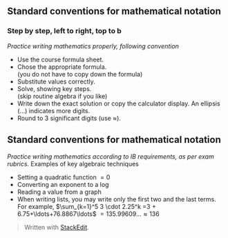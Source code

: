 
## Standard conventions for mathematical notation
### Step by step, left to right, top to b
*Practice writing mathematics properly, following convention*
- Use the course formula sheet.
- Chose the appropriate formula.\
     (you do not have to copy down the formula)
- Substitute values correctly.
- Solve, showing key steps.\
     (skip routine algebra if you like)
- Write down the exact solution or copy the calculator display. An ellipsis ($\ldots$) indicates more digits.
- Round to 3 significant digits (use $\approx$).

## Standard conventions for mathematical notation
*Practice writing mathematics according to IB requirements, as per exam rubrics.*
 Examples of key algebraic techniques
- Setting a quadratic function $=0$
- Converting an exponent to a log
- Reading a value from a graph
- When writing lists, you may write only the first two and the last terms. For example,
$\sum_{k=1}^5 3 \cdot 2.25^k =3 + 6.75+\ldots+76.8867\ldots$
$=135.99609\ldots \approx 136$


> Written with [StackEdit](https://stackedit.io/).
<!--stackedit_data:
eyJoaXN0b3J5IjpbMTAwOTk4ODI4NiwyMDc2MzA1MDMyLC01MD
IzMzk1MDVdfQ==
-->